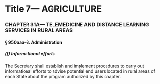 
# Title 7— AGRICULTURE
### CHAPTER 31A— TELEMEDICINE AND DISTANCE LEARNING SERVICES IN RURAL AREAS
#### § 950aaa–3. Administration
##### (f) Informational efforts

The Secretary shall establish and implement procedures to carry out informational efforts to advise potential end users located in rural areas of each State about the program authorized by this chapter.

